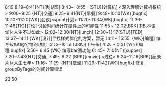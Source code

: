 
8:19
8:19~8:41{NT}[刮胡须]
8:43~  8:55   {STU}[计算机] <深入理解计算机系统>
9:00~9:25 {NT}[交通]
9:25~9:41{NT}[早餐]
9:48~10:10{WK}[bugfix]<wa>
10:10~11:20{WK}[会议]<sprint计划>
11:20~11:34{WK}[bugfix]
11:36-11:46{TK}[讨论] 讨论时间统计在硬件上的可能性
11:55 ~ 12:02{BRK}[RB,林语堂]<人生不过如此>
12:02~12:30{NT}[lunch]
12:30~13:17{STU}[TED]
13:37~14:11 {WK}[设计]<WA>寻找样式优化的方案，暂无
14:11~ 15:55  {WK}[编程] <life-time-tracker>编写按照tag分组的功能
15:55~16:19 {BRK}[下午茶]
4:20 ~ 5:51 {WK}[编程,bugfix]<WA>
5:56~ 6:45 {WK}<life-time-tracker> 编写bar图功能
6: 45~ 7:10{NT}[supper]
7:20~7:43{NT}[交通]
7:49~ 9:22 {BRK}[movie] <过往>
9:24~11:16{BRK}[纪录片]<人生七年>
11:16~ 11:29  {NT}[洗澡]
11:29~11:42{WK}[bugfix] <life-time-tracker> 修复groupByTags的时间计算错误

23:50
